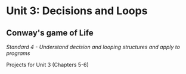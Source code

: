 Unit 3: Decisions and Loops
============
Conway's game of Life
------------

*Standard 4 - Understand decision and looping structures and apply to programs*

Projects for Unit 3 (Chapters 5-6)
